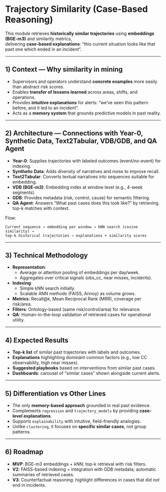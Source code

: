 # Trajectory Similarity (Case-Based Reasoning)

This module retrieves **historically similar trajectories** using **embeddings (BGE-m3)** and similarity metrics,  
delivering **case-based explanations**: “this current situation looks like that past one which ended in an incident”.

---

## 1) Context — Why similarity in mining
- Supervisors and operators understand **concrete examples** more easily than abstract risk scores.  
- Enables **transfer of lessons learned** across areas, shifts, and operations.  
- Provides **intuitive explanations** for alerts: “we’ve seen this pattern before, and it led to an incident”.  
- Acts as a **memory system** that grounds predictive models in past reality.  

---

## 2) Architecture — Connections with Year-0, Synthetic Data, Text2Tabular, VDB/GDB, and QA Agent
- **Year-0**: Supplies trajectories with labeled outcomes (event/no-event) for indexing.  
- **Synthetic Data**: Adds diversity of narratives and noise to improve recall.  
- **Text2Tabular**: Converts textual narratives into sequences suitable for embedding.  
- **VDB (BGE-m3)**: Embedding index at window level (e.g., 4-week segments).  
- **GDB**: Provides metadata (risk, control, cause) for semantic filtering.  
- **QA Agent**: Answers “What past cases does this look like?” by retrieving top-k matches with context.  

Flow:
```
Current sequence → embedding per window → kNN search (cosine similarity) →
top-k historical trajectories → explanations + similarity scores
```

---

## 3) Technical Methodology
- **Representation**:  
  - Average or attention pooling of embeddings per day/week.  
  - Aggregates over critical signals (obs_cc, near misses, incidents).  
- **Indexing**:  
  - Simple kNN search initially.  
  - Scalable ANN methods (FAISS, Annoy) as volume grows.  
- **Metrics**: Recall@k, Mean Reciprocal Rank (MRR), coverage per risk/area.  
- **Filters**: Ontology-based (same risk/control/area) for relevance.  
- **QA**: Human-in-the-loop validation of retrieved cases for operational utility.  

---

## 4) Expected Results
- **Top-k list** of similar past trajectories with labels and outcomes.  
- **Explanations** highlighting dominant common factors (e.g., low CC observability, high near misses).  
- **Suggested playbooks** based on interventions from similar past cases.  
- **Dashboards**: carousel of “similar cases” shown alongside current alerts.  

---

## 5) Differentiation vs Other Lines
- The only **memory-based approach** grounded in real past evidence.  
- Complements `regression` and `trajectory_models` by providing **case-level explanations**.  
- Supports `explainability` with intuitive, field-friendly analogies.  
- Unlike `clustering`, it focuses on **specific similar cases**, not group patterns.  

---

## 6) Roadmap
- **MVP**: BGE-m3 embeddings + kNN; top-k retrieval with risk filters.  
- **V2**: FAISS-based indexing + integration with GDB metadata; automatic summaries of retrieved cases.  
- **V3**: Counterfactual reasoning: highlight differences in cases that did *not* end in incidents.  
